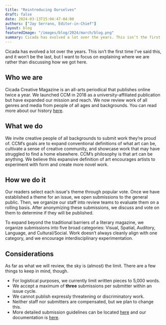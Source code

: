 ```yaml
---
title: "Reintroducing Ourselves"
draft: false
date: 2024-03-13T15:04:47-04:00
authors: ["Jay Serrano, Editor-in-Chief"]
layout: blog
featuredImage: "/images/blog/2024/march/blog.png"
summary: Cicada has evolved a lot over the years. This isn’t the first time I’ve said this, and it won’t be the last, but I want to focus on explaining where we are rather than how we got here.
---
```


Cicada has evolved a lot over the years. This isn’t the first time I’ve said this, and it won’t be the last, but I want to focus on explaining where we are rather than discussing how we got here.

## Who we are
Cicada Creative Magazine is an all-arts periodical that publishes online twice a year. We launched CCM in 2018 as a university-affiliated publication but have expanded our mission and reach. We now review work of all genres and media from people of all ages and backgrounds. You can read more about our history [here](/about).

## What we do
We invite creative people of all backgrounds to submit work they’re proud of. CCM’s goals are to expand conventional definitions of what art can be, cultivate a sense of creative community, and showcase work that may have struggled to find a home elsewhere. CCM’s philosophy is that art can be anything. We believe this expansive definition of art encourages artists to experiment with form and create more novel work.

## How we do it
Our readers select each issue's theme through popular vote. Once we have established a theme for an issue, we open submissions to the general public. Then, we organize our staff into review teams to evaluate them on a rolling basis. After anonymizing these submissions, we discuss and vote on them to determine if they will be published.

To expand beyond the traditional barriers of a literary magazine, we organize submissions into five broad categories: Visual, Spatial, Auditory, Language, and Cultural/Social. Work doesn’t always cleanly align with one category, and we encourage interdisciplinary experimentation.

## Considerations
As far as what we will review, the sky is (almost) the limit. There are a few things to keep in mind, though.
- For logistical purposes, we currently limit written pieces to 5,000 words. 
- We accept a maximum of **three** submissions per submitter within an issue cycle. 
- We cannot publish expressly threatening or discriminatory work.
- Neither staff nor submitters are compensated, but we plan to change this.
- More detailed submission guidelines can be located [here](/submit) and our documentation is [here](https://docs.cicadacreativemag.com).